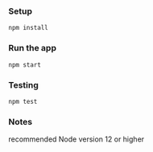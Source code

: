 ### Setup
`npm install`

### Run the app
`npm start`

### Testing
`npm test`

### Notes
recommended Node version 12 or higher
